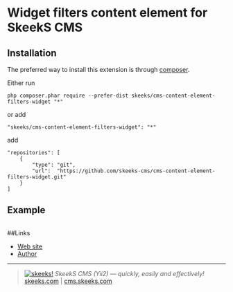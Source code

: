 Widget filters content element for SkeekS CMS
===================================

Installation
------------

The preferred way to install this extension is through [composer](http://getcomposer.org/download/).

Either run

```
php composer.phar require --prefer-dist skeeks/cms-content-element-filters-widget "*"
```

or add

```
"skeeks/cms-content-element-filters-widget": "*"
```

add

```
"repositories": [
    {
        "type": "git",
        "url":  "https://github.com/skeeks-cms/cms-content-element-filters-widget.git"
    }
]
```

Example
----------

```php

```


##Links
* [Web site](https://cms.skeeks.com)
* [Author](https://skeeks.com)

___

> [![skeeks!](https://gravatar.com/userimage/74431132/13d04d83218593564422770b616e5622.jpg)](https://skeeks.com)
<i>SkeekS CMS (Yii2) — quickly, easily and effectively!</i>  
[skeeks.com](https://skeeks.com) | [cms.skeeks.com](https://cms.skeeks.com)


